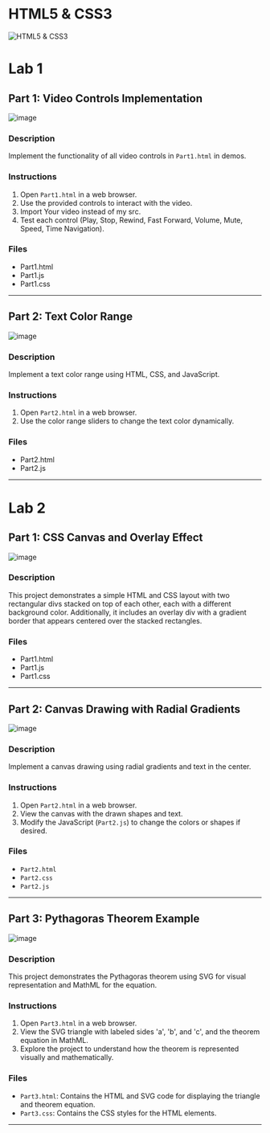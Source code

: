 # HTML5 & CSS3 
![HTML5 & CSS3](https://blog.4linux.com.br/wp-content/uploads/2018/03/Melhor-Curso-de-HTML5-e-CSS3-1900x946_c.png)
# Lab 1
## Part 1: Video Controls Implementation
![image](https://github.com/ZeinabAbdelghaffar/HTML5-CSS3/assets/87963230/b0a6a2c8-32ff-40d2-a951-2d40ac9a8571)
### Description
Implement the functionality of all video controls in `Part1.html` in demos.
### Instructions
1. Open `Part1.html` in a web browser.
2. Use the provided controls to interact with the video.
3. Import Your video instead of my src.
4. Test each control (Play, Stop, Rewind, Fast Forward, Volume, Mute, Speed, Time Navigation).
### Files
- Part1.html
- Part1.js
- Part1.css
---
## Part 2: Text Color Range
![image](https://github.com/ZeinabAbdelghaffar/HTML5-CSS3/assets/87963230/17af461f-cb2d-4c95-b650-bdb413023941)
### Description
Implement a text color range using HTML, CSS, and JavaScript.
### Instructions
1. Open `Part2.html` in a web browser.
2. Use the color range sliders to change the text color dynamically.
### Files
- Part2.html
- Part2.js
---
# Lab 2
## Part 1: CSS  Canvas and Overlay Effect
![image](https://github.com/ZeinabAbdelghaffar/HTML5-CSS3/assets/87963230/1219eb06-a534-4d7a-b66f-55291ac90c3a)
### Description
This project demonstrates a simple HTML and CSS layout with two rectangular divs stacked on top of each other, each with a different background color. Additionally, it includes an overlay div with a gradient border that appears centered over the stacked rectangles.
### Files
- Part1.html
- Part1.js
- Part1.css
---
## Part 2: Canvas Drawing with Radial Gradients
![image](https://github.com/ZeinabAbdelghaffar/HTML5-CSS3/assets/87963230/6daa4225-caf9-4848-9f7a-337b3f113ed5)
### Description
Implement a canvas drawing using radial gradients and text in the center.
### Instructions
1. Open `Part2.html` in a web browser.
2. View the canvas with the drawn shapes and text.
3. Modify the JavaScript (`Part2.js`) to change the colors or shapes if desired.
### Files
- `Part2.html`
- `Part2.css`
- `Part2.js`
---
## Part 3: Pythagoras Theorem Example
![image](https://github.com/ZeinabAbdelghaffar/HTML5-CSS3/assets/87963230/9bd56fdc-7ea2-49aa-b760-5a19e51fbcc9)
### Description
This project demonstrates the Pythagoras theorem using SVG for visual representation and MathML for the equation.
### Instructions
1. Open `Part3.html` in a web browser.
2. View the SVG triangle with labeled sides 'a', 'b', and 'c', and the theorem equation in MathML.
3. Explore the project to understand how the theorem is represented visually and mathematically.
### Files
- `Part3.html`: Contains the HTML and SVG code for displaying the triangle and theorem equation.
- `Part3.css`: Contains the CSS styles for the HTML elements.
---
